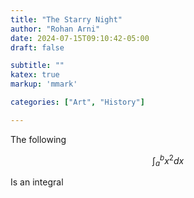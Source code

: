 ```yaml
---
title: "The Starry Night"
author: "Rohan Arni"
date: 2024-07-15T09:10:42-05:00
draft: false

subtitle: ""
katex: true
markup: 'mmark'

categories: ["Art", "History"] 

---
```


The following

$$\int_{a}^{b} x^2 dx$$

Is an integral



